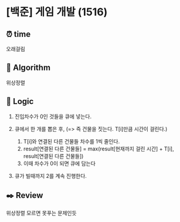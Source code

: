 # [백준] 게임 개발 (1516)
## ⏰ time
오래걸림

## 📌 Algorithm
위상정렬

## 📍 Logic
1. 진입차수가 0인 것들을 큐에 넣는다.
2. 큐에서 한 개를 뽑은 후, (=> 즉 건물을 짓는다. T[i]만큼 시간이 걸린다.)
   1. T[i]와 연결된 다른 건물들 차수를 1씩 줄인다.
   2. result[연결된 다른 건물들] = max(result[현재까지 걸린 시간] + T[i], result[연결된 다른 건물들])
   3. 이때 차수가 0이 되면 큐에 담는다

3. 큐가 빌때까지 2를 계속 진행한다.

## ✒️ Review
위상정렬 모르면 못푸는 문제인듯